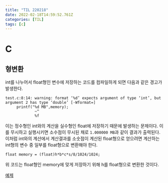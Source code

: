 ```yaml
---
title: "TIL 220218"
date: 2022-02-18T14:59:52.761Z
categories: [TIL]
tags: [c]
---
```

# C
## 형변환

int를 나누어서 float형인 변수에 저장하는 코드를 컴파일하게 되면 다음과 같은 경고가 발생한다.
```shell
test.c:8:14: warning: format ‘%d’ expects argument of type ‘int’, but argument 2 has type ‘double’ [-Wformat=]
     printf("%d MB",memory);
             ~^
             %f
```
이는 정수형인 int와의 계산을 실수형인 float에 저장하기 때문에 발생하는 문제이다. 이를 무시하고 실행시키면 소수점이 무시된 채로 `1.000000 MB`과 같이 결과가 출력된다.
이처럼 int와의 계산에서 계산결과를 소숫점이 계산된 float형으로 얻으려면 계산하는 int형의 변수 중 일부를 float형으로 변환해야 한다.

`float memory = (float)h*b*c*s/8/1024/1024;` 

위 코드는 float형인 memory에 맞게 저장하기 위해 h를 float형으로 변환한 것이다.

[예제](https://codeup.kr/problem.php?id=1085)